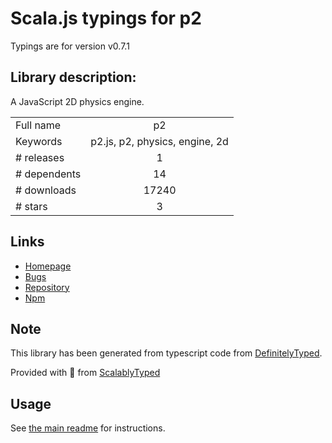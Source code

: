 
# Scala.js typings for p2

Typings are for version v0.7.1

## Library description:
A JavaScript 2D physics engine.

|                    |                 |
| ------------------ | :-------------: |
| Full name          | p2 |
| Keywords           | p2.js, p2, physics, engine, 2d |
| # releases         | 1 |
| # dependents       | 14 |
| # downloads        | 17240 |
| # stars            | 3 |

## Links
- [Homepage](https://github.com/schteppe/p2.js#readme)
- [Bugs](https://github.com/schteppe/p2.js/issues)
- [Repository](https://github.com/schteppe/p2.js)
- [Npm](https://www.npmjs.com/package/p2)
    


## Note
This library has been generated from typescript code from [DefinitelyTyped](https://definitelytyped.org).

Provided with :purple_heart: from [ScalablyTyped](https://github.com/oyvindberg/ScalablyTyped)

## Usage
See [the main readme](../../readme.md) for instructions.


